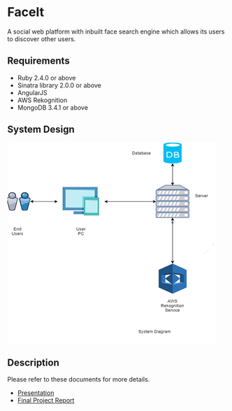 # FaceIt
A social web platform with inbuilt face search engine which allows its users to discover other users.

## Requirements

* Ruby 2.4.0 or above
* Sinatra library 2.0.0 or above
* AngularJS
* AWS Rekognition
* MongoDB 3.4.1 or above

## System Design

![alt text](https://raw.githubusercontent.com/apoorvt95/FaceIt/master/project.png)

## Description

Please refer to these documents for more details.

* [Presentation](https://drive.google.com/file/d/1-ufydOfIR2-oXa9mQj9jLR-b2FCD5YY0/view?usp=sharing)
* [Final Project Report](https://drive.google.com/file/d/15tKh7HHHvsEAL_VX8DYNVy9TAHBVnjKP/view?usp=sharing)
